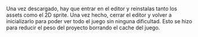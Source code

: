 Una vez descargado, hay que entrar en el editor y reinstalas tanto los assets como el 2D sprite. Una vez hecho, cerrar el editor y volver a inicializarlo para poder ver todo el juego sin ninguna dificultad. Esto se hizo para reducir el peso del proyecto borrando el cache del juego.
